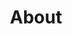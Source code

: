 ---
# page meta & seo
title: About
description: 
image: "/uploads/OG_featuredimage.jpg"
permalink: "/about/"

introduction-title: About
introduction-body-text: |
  Every year, AIGA DC develops a week of fantastic programming, from workshops, panels, studio tours, lectures, and more to celebrate design in our community. This year, we're taking it a step further by celebrating design more broadly and inclusively- design as built spaces, social impact, creative strategy, technology, craft, the arts, and the list goes on. This definition of design better reflects DC's creative community as a whole. To that end, we're partnering with organizations who share our values of community, connectivity, and diversity, to celebrate our city and our people.

dcdw-about-image: /uploads/dcdw-about.png
dcdw-committee-header-text: ‘17 DCDW Committee
dcdw-about-content-image: /uploads/img_dc-x-aigadc.png
dcdw-about-content-body-text: |
  DC Design Week is led and produced by AIGA DC, the local chapter of the professional association for design. AIGA advances design as a professional craft, strategic advancement, and vital cultural force.

  The DC chapter was founded in 1984, and is run by a volunteer board of directors. With over 1,230 members, AIGA DC is the fifth largest and one of the oldest chapters in the nation. We strive to cultivate, connect and celebrate the diverse work and people that make up our DC creative community.
dcdw-about-content-button-text: Visit aiga.org

dcdw-creative-team-header-text: ‘17 DCDW Committee

#page settings
layout: pages/about
---